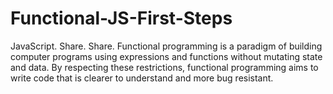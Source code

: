 # Functional-JS-First-Steps
JavaScript. Share. Share. Functional programming is a paradigm of building computer programs using expressions and functions without mutating state and data. By respecting these restrictions, functional programming aims to write code that is clearer to understand and more bug resistant.
